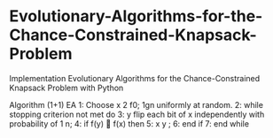 # Evolutionary-Algorithms-for-the-Chance-Constrained-Knapsack-Problem

Implementation Evolutionary Algorithms for the Chance-Constrained Knapsack Problem with Python

Algorithm  (1+1) EA
1: Choose x 2 f0; 1gn uniformly at random.
2: while stopping criterion not met do
3: y  flip each bit of x independently with probability of 1
n;
4: if f(y)  f(x) then
5: x   y ;
6: end if
7: end while
